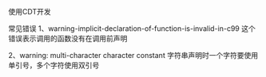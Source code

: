 使用CDT开发

常见错误
1、warning-implicit-declaration-of-function-is-invalid-in-c99
这个错误表示调用的函数没有在调用前声明

2、warning: multi-character character constant
字符串声明时一个字符要使用单引号，多个字符使用双引号
